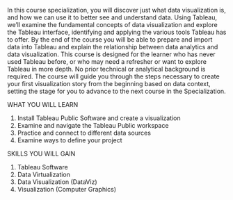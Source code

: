In this course specialization, you will discover just what data visualization is, and how we can use it to better see and understand data. Using Tableau, we’ll examine the fundamental concepts of data visualization and explore the Tableau interface, identifying and applying the various tools Tableau has to offer. By the end of the course you will be able to prepare and import data into Tableau and explain the relationship between data analytics and data visualization. This course is designed for the learner who has never used Tableau before, or who may need a refresher or want to explore Tableau in more depth.  No prior technical or analytical background is required.  The course will guide you through the steps necessary to create your first visualization story from the beginning based on data context,  setting the stage for you to advance to the next course in the Specialization.

WHAT YOU WILL LEARN
1. Install Tableau Public Software and create a visualization 
2. Examine and navigate the Tableau Public workspace
3. Practice and connect to different data sources
4. Examine ways to define your project

SKILLS YOU WILL GAIN
1. Tableau Software
2. Data Virtualization
3. Data Visualization (DataViz)
4. Visualization (Computer Graphics)
